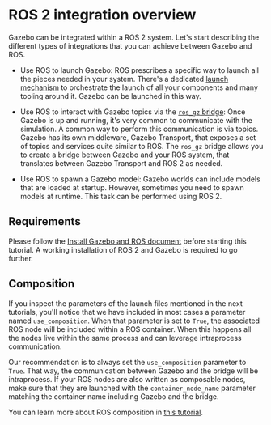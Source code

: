 # ROS 2 integration overview

Gazebo can be integrated within a ROS 2 system. Let's start describing the
different types of integrations that you can achieve between Gazebo and ROS.

* Use ROS to launch Gazebo: ROS prescribes a specific way to launch all
the pieces needed in your system. There's a dedicated
[launch mechanism](https://docs.ros.org/en/rolling/Tutorials/Intermediate/Launch/Creating-Launch-Files.html)
to orchestrate the launch of all your components and many tooling around it.
Gazebo can be launched in this way.

* Use ROS to interact with Gazebo topics via the [`ros_gz` bridge](https://github.com/gazebosim/ros_gz):
Once Gazebo is up and running, it's very common to communicate with the
simulation. A common way to perform this communication is via topics. Gazebo has
its own middleware, Gazebo Transport, that exposes a set of topics and services quite similar to ROS. The `ros_gz` bridge allows you to create a bridge between
Gazebo and your ROS system, that translates between Gazebo Transport and ROS 2
as needed.

* Use ROS to spawn a Gazebo model: Gazebo worlds can include models that are
loaded at startup. However, sometimes you need to spawn models at runtime. This
task can be performed using ROS 2.

## Requirements

Please follow the [Install Gazebo and ROS document](/docs/latest/ros_installation)
before starting this tutorial. A working installation of ROS 2 and Gazebo is
required to go further.

## Composition

If you inspect the parameters of the launch files mentioned in the next
tutorials, you'll notice that we have included in most cases a parameter named
`use_composition`. When that parameter is set to `True`, the associated ROS
node will be included within a ROS container. When this happens all the nodes
live within the same process and can leverage intraprocess communication.

Our recommendation is to always set the `use_composition` parameter to `True`.
That way, the communication between Gazebo and the bridge will be intraprocess.
If your ROS nodes are also written as composable nodes, make sure that they are
launched with the `container_node_name` parameter matching the container name
including Gazebo and the bridge.

You can learn more about ROS composition in [this tutorial](https://docs.ros.org/en/galactic/Tutorials/Intermediate/Composition.html).
